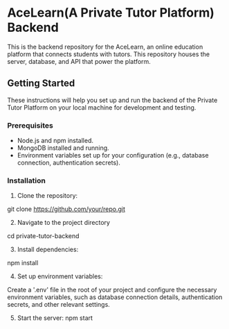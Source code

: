 # AceLearn(A Private Tutor Platform) Backend

This is the backend repository for the AceLearn, an online education platform that connects students with tutors. This repository houses the server, database, and API that power the platform.

## Getting Started

These instructions will help you set up and run the backend of the Private Tutor Platform on your local machine for development and testing.

### Prerequisites

- Node.js and npm installed.
- MongoDB installed and running.
- Environment variables set up for your configuration (e.g., database connection, authentication secrets).

### Installation

1. Clone the repository:

git clone https://github.com/your/repo.git

2. Navigate to the project directory

cd private-tutor-backend

3. Install dependencies:

npm install

4. Set up environment variables:

Create a '.env' file in the root of your project and configure the necessary environment variables, such as database connection details, authentication secrets, and other relevant settings.

5. Start the server:
npm start
